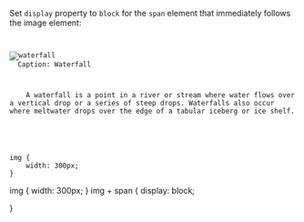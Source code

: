 Set `display` property to
`block` for the `span` element
that immediately follows the
image element:

<codeblock language="css" type="exercise" testMode="fixedInput">
<code>
<panel language="html">
<img src="https://ucarecdn.com/e589a9db-3e4a-427f-b580-be77f0d5d60b/" alt="waterfall">
  <span>Caption: Waterfall</span>
  <p>
    <span>A waterfall</span> is a point in a river or stream where water flows over a vertical drop or a series of steep drops. Waterfalls also occur where meltwater drops over the edge of a tabular iceberg or ice shelf.
  </p>
</panel>
<panel language="css">
img {
    width: 300px;
}
</panel>
</code>

<solution>
img {
    width: 300px;
}
img + span {
  display: block;

}
</solution>
</codeblock>
